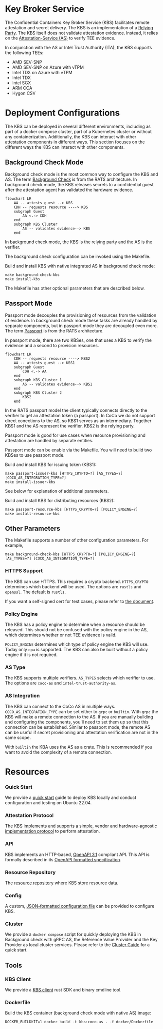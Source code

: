 # Key Broker Service

The Confidential Containers Key Broker Service (KBS) facilitates remote attestation and secret delivery.
The KBS is an implementation of a [Relying Party](https://www.ietf.org/archive/id/draft-ietf-rats-architecture-22.html).
The KBS itself does not validate attestation evidence. Instead, it relies on the [Attestation-Service (AS)](https://github.com/confidential-containers/attestation-service) to verify TEE evidence.

In conjunction with the AS or Intel Trust Authority (ITA), the KBS supports the following TEEs:

- AMD SEV-SNP
- AMD SEV-SNP on Azure with vTPM
- Intel TDX on Azure with vTPM
- Intel TDX
- Intel SGX
- ARM CCA
- Hygon CSV

# Deployment Configurations

The KBS can be deployed in several different environments, including as part of a docker compose cluster, part of a Kubernetes cluster
or without any containerization. Additionally, the KBS can interact with other attestation components in different ways.
This section focuses on the different ways the KBS can interact with other components.

## Background Check Mode

Background check mode is the most common way to configure the KBS and AS.
The term [Background Check](https://www.ietf.org/archive/id/draft-ietf-rats-architecture-22.html#section-5.2) is from the RATS architecture.
In background check mode, the KBS releases secrets to a confidential guest after the attestation agent has validated the hardware evidence.

```mermaid
flowchart LR
    AA -- attests guest --> KBS
    CDH -- requests resource ----> KBS
    subgraph Guest
        AA <.-> CDH
    end
    subgraph KBS Cluster
        AS -- validates evidence--> KBS
    end
```
In background check mode, the KBS is the relying party and the AS is the verifier.

The background check configuration can be invoked using the Makefile.

Build and install KBS with native integrated AS in background check mode:
```shell
make background-check-kbs
make install-kbs
```

The Makefile has other optional parameters that are described below.

## Passport Mode

Passport mode decouples the provisioning of resources from the validation of evidence.
In background check mode these tasks are already handled by separate components,
but in passport mode they are decoupled even more.
The term [Passport](https://www.ietf.org/archive/id/draft-ietf-rats-architecture-22.html#section-5.1) is from the RATS architecture.

In passport mode, there are two KBSes, one that uses a KBS to verify the evidence and a second to provision resources.

```mermaid
flowchart LR
    CDH -- requests resource ----> KBS2
    AA -- attests guest --> KBS1
    subgraph Guest
        CDH <.-> AA
    end
    subgraph KBS Cluster 1
        AS -- validates evidence--> KBS1
    end
    subgraph KBS Cluster 2
        KBS2
    end
```

In the RATS passport model the client typically connects directly to the verifier to get an attestation token (a passport).
In CoCo we do not support direct conections to the AS, so KBS1 serves as an intermediary.
Together KBS1 and the AS represent the verifier.
KBS2 is the relying party.

Passport mode is good for use cases when resource provisioning and attestation are handled by separate entities.

Passport mode can be enable via the Makefile.
You will need to build two KBSes to use passport mode.

Build and install KBS for issuing token (KBS1):
```shell
make passport-issuer-kbs [HTTPS_CRYPTO=?] [AS_TYPES=?] [COCO_AS_INTEGRATION_TYPE=?]
make install-issuer-kbs
```

See below for explanation of additional parameters.

Build and install KBS for distributing resources (KBS2):
```shell
make passport-resource-kbs [HTTPS_CRYPTO=?] [POLICY_ENGINE=?]
make install-resource-kbs
```

## Other Parameters

The Makefile supports a number of other configuration parameters.
For example,
```shell
make background-check-kbs [HTTPS_CRYPTO=?] [POLICY_ENGINE=?] [AS_TYPES=?] [COCO_AS_INTEGRATION_TYPE=?]
```

### HTTPS Support

The KBS can use HTTPS. This requires a crypto backend.
`HTTPS_CRYPTO` determines which backend will be used.
The options are `rustls` and `openssl`. The default is `rustls`.

If you want a self-signed cert for test cases, please refer to [the document](docs/self-signed-https.md).

### Policy Engine

The KBS has a policy engine to determine when a resource should be released.
This should not be confused with the policy engine in the AS,
which determines whether or not TEE evidence is valid.

`POLICY_ENGINE` determines which type of policy engine the KBS will use.
Today only `opa` is supported. The KBS can also be built without a policy engine
if it is not required.

### AS Type

The KBS supports multiple verifiers.
`AS_TYPES` selects which verifier to use.
The options are `coco-as` and `intel-trust-authority-as`.

### AS Integration

The KBS can connect to the CoCo AS in multiple ways.
`COCO_AS_INTEGRATION_TYPE` can be set either to `grpc` or `builtin`.
With `grpc` the KBS will make a remote connection to the AS.
If you are manually building and configuring the components,
you'll need to set them up so that this connection can be established.
Similar to passport mode, the remote AS can be useful if secret provisioning
and attestation verification are not in the same scope.

With `builtin` the KBA uses the AS as a crate. This is recommended if you want
to avoid the complexity of a remote connection.

# Resources

### Quick Start

We provide a [quick start](./quickstart.md) guide to deploy KBS locally and conduct configuration and testing on Ubuntu 22.04.

### Attestation Protocol
The KBS implements and supports a simple, vendor and hardware-agnostic
[implementation protocol](./docs/kbs_attestation_protocol.md) to perform attestation.

### API
KBS implements an HTTP-based, [OpenAPI 3.1](https://spec.openapis.org/oas/v3.1.0) compliant API.
This API is formally described in its [OpenAPI formatted specification](./docs/kbs.yaml).

### Resource Repository
The [resource repository](./docs/resource_repository.md) where KBS store resource data.

### Config
A custom, [JSON-formatted configuration file](./docs/config.md) can be provided to configure KBS.

### Cluster
We provide a `docker compose` script for quickly deploying the KBS in Background check with gRPC AS,
the Reference Value Provider and the Key Provider
as local cluster services. Please refer to the [Cluster Guide](./docs/cluster.md)
for a quick start.

## Tools

### KBS Client
We provide a [KBS client](./tools/client/) rust SDK and binary cmdline tool.

### Dockerfile
Build the KBS container (background check mode with native AS) image:

```shell
DOCKER_BUILDKIT=1 docker build -t kbs:coco-as . -f docker/Dockerfile
```
